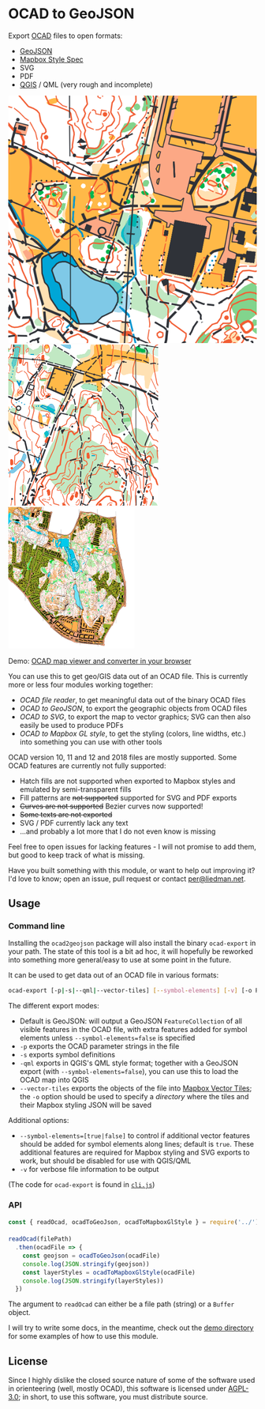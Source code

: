 OCAD to GeoJSON
===============

Export [OCAD](https://www.ocad.com/) files to open formats:

* [GeoJSON](http://geojson.org/)
* [Mapbox Style Spec](https://www.mapbox.com/mapbox-gl-js/style-spec/)
* SVG
* PDF
* [QGIS](https://qgis.org/en/site/) / QML (very rough and incomplete)

![Example Map Output](example-map-2.png)
![Example Map Output](example-map-3.png)
![Example Map Output](example-map.png)

Demo: [OCAD map viewer and converter in your browser](https://www.liedman.net/ocad2geojson/)

You can use this to get geo/GIS data out of an OCAD file. This is currently more or less four modules
working together:

* _OCAD file reader_, to get meaningful data out of the binary OCAD files
* _OCAD to GeoJSON_, to export the geographic objects from OCAD files
* _OCAD to SVG_, to export the map to vector graphics; SVG can then also easily be used to produce PDFs 
* _OCAD to Mapbox GL style_, to get the styling (colors, line widths, etc.) into something you can
  use with other tools

OCAD version 10, 11 and 12 and 2018 files are mostly supported. Some OCAD features are currently not fully supported:

* Hatch fills are not supported when exported to Mapbox styles and emulated by semi-transparent fills
* Fill patterns are ~~not supported~~ supported for SVG and PDF exports
* ~~Curves are not supported~~ Bezier curves now supported!
* ~~Some texts are not exported~~
* SVG / PDF currently lack any text
* ...and probably a lot more that I do not even know is missing

Feel free to open issues for lacking features - I will not promise to add them, but good to keep track of what is missing.

Have you built something with this module, or want to help out improving it? I'd love to know; open an issue, pull request or contact [per@liedman.net](mailto:per@liedman.net).

## Usage

### Command line

Installing the `ocad2geojson` package will also install the binary `ocad-export` in
your path. The state of this tool is a bit ad hoc, it will hopefully be reworked
into something more general/easy to use at some point in the future.

It can be used to get data out of an OCAD file in various formats:

```sh
ocad-export [-p|-s|--qml|--vector-tiles] [--symbol-elements] [-v] [-o PATH] OCAD_FILE_PATH
```

The different export modes:

* Default is GeoJSON: will output a GeoJSON `FeatureCollection` of all visible
features in the OCAD file, with extra features added for symbol elements unless
`--symbol-elements=false` is specified
* `-p` exports the OCAD parameter strings in the file
* `-s` exports symbol definitions
* `-qml` exports in QGIS's QML style format; together with a GeoJSON export (with `--symbol-elements=false`), you can use this to load the OCAD map into QGIS
* `--vector-tiles` exports the objects of the file into [Mapbox Vector Tiles](https://docs.mapbox.com/vector-tiles/specification/); the `-o` option should be used to specify a *directory* where the tiles and their Mapbox styling JSON will be saved

Additional options:

* `--symbol-elements=[true|false]` to control if additional vector features should
be added for symbol elements along lines; default is `true`. These additional features are required for Mapbox styling and SVG exports to work, but should be disabled for use with QGIS/QML
* `-v` for verbose file information to be output

(The code for `ocad-export` is found in [`cli.js`]())
### API

```js
const { readOcad, ocadToGeoJson, ocadToMapboxGlStyle } = require('../')

readOcad(filePath)
  .then(ocadFile => {
    const geojson = ocadToGeoJson(ocadFile)
    console.log(JSON.stringify(geojson))
    const layerStyles = ocadToMapboxGlStyle(ocadFile)
    console.log(JSON.stringify(layerStyles))
  })
```

The argument to `readOcad` can either be a file path (string) or a `Buffer` object.

I will try to write some docs, in the meantime, check out the [demo directory](demo) for some examples of how to use this module.


## License

Since I highly dislike the closed source nature of some of the software used in orienteering (well, mostly OCAD),
this software is licensed under [AGPL-3.0](LICENSE); in short, to use this software, you must distribute source.
